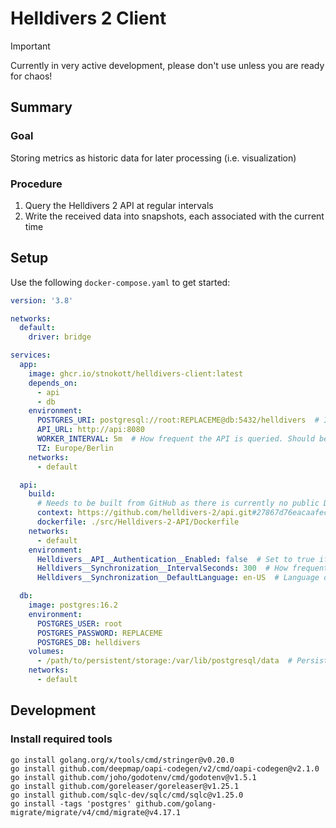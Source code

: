 # Helldivers 2 Client

> [!IMPORTANT]  
> Currently in very active development, please don't use unless you are ready for chaos!

## Summary

### Goal
 Storing metrics as historic data for later processing (i.e. visualization)

### Procedure
1. Query the Helldivers 2 API at regular intervals
2. Write the received data into snapshots, each associated with the current time

## Setup

Use the following `docker-compose.yaml` to get started:

```yaml
version: '3.8'

networks:
  default:
    driver: bridge

services:
  app:
    image: ghcr.io/stnokott/helldivers-client:latest
    depends_on:
      - api
      - db
    environment:
      POSTGRES_URI: postgresql://root:REPLACEME@db:5432/helldivers  # IMPORTANT: use same credentials as in the <db> container.
      API_URL: http://api:8080
      WORKER_INTERVAL: 5m  # How frequent the API is queried. Should be no less than API update interval below.
      TZ: Europe/Berlin
    networks:
      - default

  api:
    build:
      # Needs to be built from GitHub as there is currently no public Docker image available
      context: https://github.com/helldivers-2/api.git#27867d76eacaafec7ee32a89d1d10ad25eddc5cc  # pin version
      dockerfile: ./src/Helldivers-2-API/Dockerfile
    networks:
      - default
    environment:
      Helldivers__API__Authentication__Enabled: false  # Set to true if exposed
      Helldivers__Synchronization__IntervalSeconds: 300  # How frequent the API data is updated.
      Helldivers__Synchronization__DefaultLanguage: en-US  # Language of strings such as Major Order text.

  db:
    image: postgres:16.2
    environment:
      POSTGRES_USER: root
      POSTGRES_PASSWORD: REPLACEME
      POSTGRES_DB: helldivers
    volumes:
      - /path/to/persistent/storage:/var/lib/postgresql/data  # Persist your DB data
    networks:
      - default
```

## Development

### Install required tools

```shell
go install golang.org/x/tools/cmd/stringer@v0.20.0
go install github.com/deepmap/oapi-codegen/v2/cmd/oapi-codegen@v2.1.0
go install github.com/joho/godotenv/cmd/godotenv@v1.5.1
go install github.com/goreleaser/goreleaser@v1.25.1
go install github.com/sqlc-dev/sqlc/cmd/sqlc@v1.25.0
go install -tags 'postgres' github.com/golang-migrate/migrate/v4/cmd/migrate@v4.17.1
```
